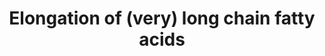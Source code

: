 ---
annotations:
- id: PW:0001136
  parent: classic metabolic pathway
  type: Pathway Ontology
  value: fatty acid elongation pathway
- id: PW:0000058
  parent: classic metabolic pathway
  type: Pathway Ontology
  value: fatty acid metabolic pathway
- id: PW:0000029
  parent: classic metabolic pathway
  type: Pathway Ontology
  value: fatty acid biosynthetic pathway
authors:
- DeSl
- MaintBot
- Egonw
- Conroy lipids
- AlexanderPico
description: This pathway depicts the key steps in (very) long-chain fatty acid biosynthesis,
  belonging to the n-10, 9 and 7 series (counting first double bond from the methyl
  side). These are mainly synthesised from palmitic acid (C16:0), which is produced
  by FAS (fatty acid synthase).  The n-6 and 3 series can only be obtained from precursors
  in food. The elongation steps (addition of carbohydrates, increasing length of tail)
  are carried out by several Elovl-proteins. The desaturation (removal of hydrogens,
  creating double bonds within the tail) are possible by SCDs and Fads (where is position
  of the double bound addition is indicated after delta, counting from the COOH side).
last-edited: 2023-03-24
organisms:
- Mus musculus
redirect_from:
- /index.php/Pathway:WP4491
- /instance/WP4491
- /instance/WP4491_r125976
revision: r125976
schema-jsonld:
- '@context': https://schema.org/
  '@id': https://wikipathways.github.io/pathways/WP4491.html
  '@type': Dataset
  creator:
    '@type': Organization
    name: WikiPathways
  description: This pathway depicts the key steps in (very) long-chain fatty acid
    biosynthesis, belonging to the n-10, 9 and 7 series (counting first double bond
    from the methyl side). These are mainly synthesised from palmitic acid (C16:0),
    which is produced by FAS (fatty acid synthase).  The n-6 and 3 series can only
    be obtained from precursors in food. The elongation steps (addition of carbohydrates,
    increasing length of tail) are carried out by several Elovl-proteins. The desaturation
    (removal of hydrogens, creating double bonds within the tail) are possible by
    SCDs and Fads (where is position of the double bound addition is indicated after
    delta, counting from the COOH side).
  keywords:
  - C16:0
  - C16:1
  - C16:2
  - C18:0
  - C18:1
  - C18:2
  - C18:3
  - C18:4
  - C20:0
  - C20:1
  - C20:2
  - C20:3
  - C20:4
  - C20:5
  - C22:0
  - C22:1
  - C22:3
  - C22:4
  - C22:5
  - C22:6
  - C24:0
  - C24:1
  - C24:4
  - C24:5
  - C24:6
  - C26:0
  - C28:0
  - C30:0
  - C34:5
  - C34:6
  - Elovl1
  - Elovl2
  - Elovl3
  - Elovl4
  - Elovl5
  - Elovl6
  - Elovl7
  - Excess carbohydrates
  - Fads1
  - Fads2
  - Fads2 ?
  - Fas
  - SCD1
  - SCD2
  - SCD3
  - SCD4
  - 'delta-5 ? '
  license: CC0
  name: Elongation of (very) long chain fatty acids
seo: CreativeWork
title: Elongation of (very) long chain fatty acids
wpid: WP4491
---